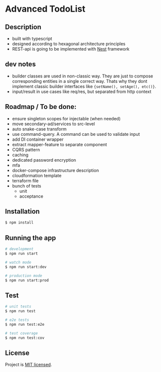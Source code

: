 # Advanced TodoList

## Description

-   built with typescript
-   designed according to hexagonal architecture principles
-   REST-api is going to be implemented with [Nest](https://github.com/nestjs/nest) framework

## dev notes

-   builder classes are used in non-classic way. They are just to compose corresponding entities in a single correct way. Thats why they dont implement classic builder interfaces like `{setName(), setAge(), etc()}`.
-   input/result in use cases like req/res, but separated from http context

## Roadmap / To be done:

-   ensure singleton scopes for injectable (when needed)
-   move secondary-ad/services to src-level
-   auto snake-case transform
-   use command-query. A command can be used to validate input
-   add DI container wrapper
-   extract mapper-feature to separate component
-   CQRS pattern
-   caching
-   dedicated password encryption
-   mfa
-   docker-compose infrastructure description
-   cloudformation template
-   terraform file
-   bunch of tests
    -   unit
    -   acceptance

## Installation

```bash
$ npm install
```

## Running the app

```bash
# development
$ npm run start

# watch mode
$ npm run start:dev

# production mode
$ npm run start:prod
```

## Test

```bash
# unit tests
$ npm run test

# e2e tests
$ npm run test:e2e

# test coverage
$ npm run test:cov
```

## License

Project is [MIT licensed](LICENSE).
